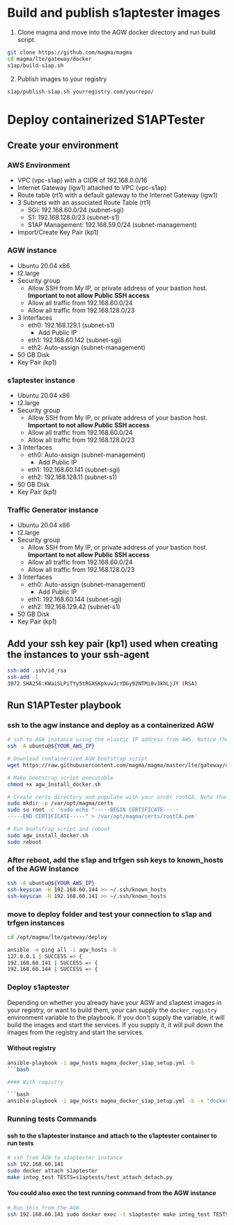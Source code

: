 # Build and publish s1aptester images

1. Clone magma and move into the AGW docker directory and run build script.

```bash
git clone https://github.com/magma/magma
cd magma/lte/gateway/docker
s1ap/build-s1ap.sh
```

2. Publish images to your registry

```bash
s1ap/publish-s1ap.sh yourregistry.com/yourrepo/
```

# Deploy containerized S1APTester

## Create your environment

### AWS Environment

- VPC (vpc-s1ap) with a CIDR of 192.168.0.0/16
- Internet Gateway (igw1) attached to VPC (vpc-s1ap)
- Route table (rt1) with a default gateway to the Internet Gateway (igw1)
- 3 Subnets with an associated Route Table (rt1)
    - SGi: 192.168.60.0/24 (subnet-sgi)
    - S1: 192.168.128.0/23 (subnet-s1)
    - S1AP Management: 192.168.59.0/24 (subnet-management)
- Import/Create Key Pair (kp1)

### AGW instance

- Ubuntu 20.04 x86
- t2.large
- Security group
    - Allow SSH from My IP, or private address of your bastion host. **Important to not allow Public SSH access**
    - Allow all traffic from 192.168.60.0/24
    - Allow all traffic from 192.168.128.0/23
- 3 Interfaces
    - eth0: 192.168.129.1 (subnet-s1)
        - Add Public IP
    - eth1: 192.168.60.142 (subnet-sgi)
    - eth2: Auto-assign (subnet-management)
- 50 GB Disk
- Key Pair (kp1)

### s1aptester instance

- Ubuntu 20.04 x86
- t2.large
- Security group
    - Allow SSH from My IP, or private address of your bastion host. **Important to not allow Public SSH access**
    - Allow all traffic from 192.168.60.0/24
    - Allow all traffic from 192.168.128.0/23
- 3 Interfaces
    - eth0: Auto-assign (subnet-management)
        - Add Public IP
    - eth1: 192.168.60.141 (subnet-sgi)
    - eth2: 192.168.128.11 (subnet-s1)
- 50 GB Disk
- Key Pair (kp1)

### Traffic Generator instance

- Ubuntu 20.04 x86
- t2.large
- Security group
    - Allow SSH from My IP, or private address of your bastion host. **Important to not allow Public SSH access**
    - Allow all traffic from 192.168.60.0/24
    - Allow all traffic from 192.168.128.0/23
- 3 Interfaces
    - eth0: Auto-assign (subnet-management)
        - Add Public IP
    - eth1: 192.168.60.144 (subnet-sgi)
    - eth2: 192.168.129.42 (subnet-s1)
- 50 GB Disk
- Key Pair (kp1)

## Add your ssh key pair (kp1) used when creating the instances to your ssh-agent

```bash
ssh-add .ssh/id_rsa
ssh-add -l
3072 SHA256:KWaiSLPiTYy5tRGXSKpkuwJcYDGy92NTMi0v3khLjJY (RSA)
```

## Run S1APTester playbook

### ssh to the agw instance and deploy as a containerized AGW

```bash
# ssh to AGW instance using the elastic IP address from AWS. Notice the '-A' argument. You must load in the key pair that you created in AWS for it to forward your ssh agent key.
ssh -A ubuntu@${YOUR_AWS_IP}

# Download containerized AGW bootstrap script
wget https://raw.githubusercontent.com/magma/magma/master/lte/gateway/deploy/agw_install_docker.sh

# Make bootstrap script executable
chmod +x agw_install_docker.sh

# Create certs directory and populate with your orc8r rootCA. Note that the certificate contents here have been omitted.
sudo mkdir -p /var/opt/magma/certs
sudo su root -c 'sudo echo "-----BEGIN CERTIFICATE-----
-----END CERTIFICATE-----" > /var/opt/magma/certs/rootCA.pem'

# Run bootstrap script and reboot
sudo agw_install_docker.sh
sudo reboot
```

### After reboot, add the s1ap and trfgen ssh keys to known_hosts of the AGW Instance

```bash
ssh -A ubuntu@${YOUR_AWS_IP}
ssh-keyscan -H 192.168.60.144 >> ~/.ssh/known_hosts
ssh-keyscan -H 192.168.60.141 >> ~/.ssh/known_hosts
```

### move to deploy folder and test your connection to s1ap and trfgen instances

```bash
cd /opt/magma/lte/gateway/deploy

ansible -m ping all -i agw_hosts -b
127.0.0.1 | SUCCESS => {
192.168.60.141 | SUCCESS => {
192.168.60.144 | SUCCESS => {
```

### Deploy s1aptester

Depending on whether you already have your AGW and s1aptest images in your registry, or want to build them, your can supply the `docker_registry` environment variable to the playbook. If you don't supply the variable, it will build the images and start the services. If you supply it, it will pull down the images from the registry and start the services.

#### Without registry

```bash
ansible-playbook -i agw_hosts magma_docker_s1ap_setup.yml -b
```bash

#### With registry

```bash
ansible-playbook -i agw_hosts magma_docker_s1ap_setup.yml -b -e "docker_registry=public.ecr.aws/yourrepo/"
```

### Running tests Commands

#### ssh to the s1aptester instance and attach to the s1aptester container to run tests

```bash
# ssh from AGW to s1aptester instance
ssh 192.168.60.141
sudo docker attach s1aptester
make integ_test TESTS=s1aptests/test_attach_detach.py
```

#### You could also exec the test running command from the AGW instance

```bash
# Run this from the AGW
ssh 192.168.60.141 sudo docker exec -t s1aptester make integ_test TESTS=s1aptests/test_attach_detach.py
```
